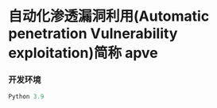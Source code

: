 # 自动化渗透漏洞利用(Automatic penetration Vulnerability exploitation)简称 apve

### 开发环境

```python
Python 3.9
```
